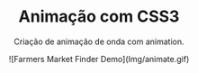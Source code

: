 <center><h1>Animação com CSS3</h1></centerFeatures>

<center><p>Criação de animação de onda com animation.</p></centerFeatures>

<center>![Farmers Market Finder Demo](Img/animate.gif)</centerFeatures>

